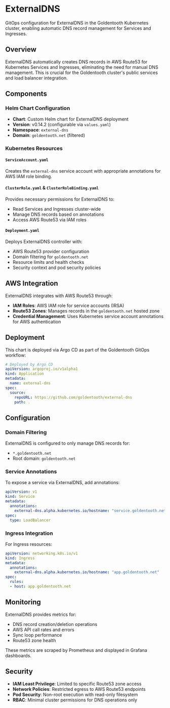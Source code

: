 # ExternalDNS

GitOps configuration for ExternalDNS in the Goldentooth Kubernetes cluster, enabling automatic DNS record management for Services and Ingresses.

## Overview

ExternalDNS automatically creates DNS records in AWS Route53 for Kubernetes Services and Ingresses, eliminating the need for manual DNS management. This is crucial for the Goldentooth cluster's public services and load balancer integration.

## Components

### Helm Chart Configuration
- **Chart**: Custom Helm chart for ExternalDNS deployment
- **Version**: v0.14.2 (configurable via `values.yaml`)
- **Namespace**: `external-dns`
- **Domain**: `goldentooth.net` (filtered)

### Kubernetes Resources

#### `ServiceAccount.yaml`
Creates the `external-dns` service account with appropriate annotations for AWS IAM role binding.

#### `ClusterRole.yaml` & `ClusterRoleBinding.yaml`
Provides necessary permissions for ExternalDNS to:
- Read Services and Ingresses cluster-wide
- Manage DNS records based on annotations
- Access AWS Route53 via IAM roles

#### `Deployment.yaml`
Deploys ExternalDNS controller with:
- AWS Route53 provider configuration
- Domain filtering for `goldentooth.net`
- Resource limits and health checks
- Security context and pod security policies

## AWS Integration

ExternalDNS integrates with AWS Route53 through:
- **IAM Roles**: AWS IAM role for service accounts (IRSA)
- **Route53 Zones**: Manages records in the `goldentooth.net` hosted zone
- **Credential Management**: Uses Kubernetes service account annotations for AWS authentication

## Deployment

This chart is deployed via Argo CD as part of the Goldentooth GitOps workflow:

```yaml
# Deployed by Argo CD
apiVersion: argoproj.io/v1alpha1
kind: Application
metadata:
  name: external-dns
spec:
  source:
    repoURL: https://github.com/goldentooth/external-dns
    path: .
```

## Configuration

### Domain Filtering
ExternalDNS is configured to only manage DNS records for:
- `*.goldentooth.net`
- Root domain: `goldentooth.net`

### Service Annotations
To expose a service via ExternalDNS, add annotations:
```yaml
apiVersion: v1
kind: Service
metadata:
  annotations:
    external-dns.alpha.kubernetes.io/hostname: "service.goldentooth.net"
spec:
  type: LoadBalancer
```

### Ingress Integration
For Ingress resources:
```yaml
apiVersion: networking.k8s.io/v1
kind: Ingress
metadata:
  annotations:
    external-dns.alpha.kubernetes.io/hostname: "app.goldentooth.net"
spec:
  rules:
  - host: app.goldentooth.net
```

## Monitoring

ExternalDNS provides metrics for:
- DNS record creation/deletion operations
- AWS API call rates and errors
- Sync loop performance
- Route53 zone health

These metrics are scraped by Prometheus and displayed in Grafana dashboards.

## Security

- **IAM Least Privilege**: Limited to specific Route53 zone access
- **Network Policies**: Restricted egress to AWS Route53 endpoints
- **Pod Security**: Non-root execution with read-only filesystem
- **RBAC**: Minimal cluster permissions for DNS operations only
